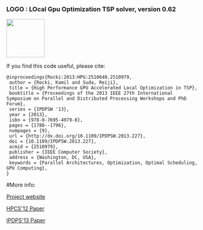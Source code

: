 ### LOGO : LOcal Gpu Optimization TSP solver, version 0.62

<img src="http://olab.is.s.u-tokyo.ac.jp/~kamil.rocki/research/logo_tsp.png" height="100"/>

If you find this code useful, please cite:

```
@inproceedings{Rocki:2013:HPG:2510648.2510979,
 author = {Rocki, Kamil and Suda, Reiji},
 title = {High Performance GPU Accelerated Local Optimization in TSP},
 booktitle = {Proceedings of the 2013 IEEE 27th International Symposium on Parallel and Distributed Processing Workshops and PhD Forum},
 series = {IPDPSW '13},
 year = {2013},
 isbn = {978-0-7695-4979-8},
 pages = {1788--1796},
 numpages = {9},
 url = {http://dx.doi.org/10.1109/IPDPSW.2013.227},
 doi = {10.1109/IPDPSW.2013.227},
 acmid = {2510979},
 publisher = {IEEE Computer Society},
 address = {Washington, DC, USA},
 keywords = {Parallel Architectures, Optimization, Optimal Scheduling, GPU Computing},
}

```


#More info:

[Project website](http://olab.is.s.u-tokyo.ac.jp/~kamil.rocki/projects.html)

[HPCS'12 Paper](http://olab.is.s.u-tokyo.ac.jp/~kamil.rocki/rocki_hpcs2012.pdf)

[IPDPS'13 Paper](http://olab.is.s.u-tokyo.ac.jp/~kamil.rocki/rocki_pco13.pdf)

